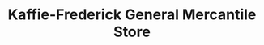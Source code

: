---
title: "Kaffie-Frederick General Mercantile Store"
url: /natchitoches/kaffie-frederick-general-mercantile-store/
shop: convenience
---